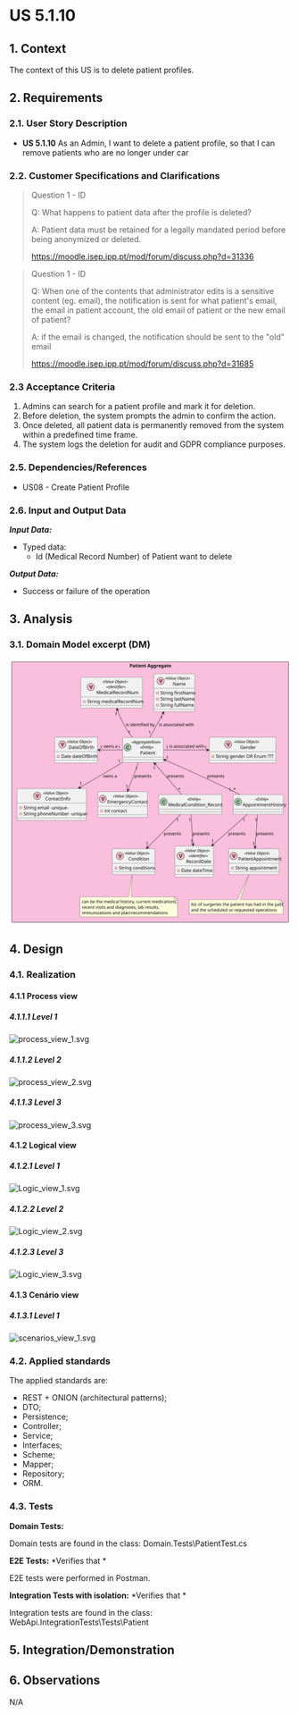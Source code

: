 # US 5.1.10

## 1. Context

The context of this US is to delete patient profiles.

## 2. Requirements

### 2.1. User Story Description

- **US 5.1.10** As an Admin, I want to delete a patient profile, so that I can remove patients who are no longer under car


### 2.2. Customer Specifications and Clarifications

> Question 1 - ID
>
> Q: What happens to patient data after the profile is deleted?
> 
> A: Patient data must be retained for a legally mandated period before being anonymized or deleted.
> 
> https://moodle.isep.ipp.pt/mod/forum/discuss.php?d=31336

> Question 1 - ID
>
> Q: When one of the contents that administrator edits is a sensitive content (eg. email), the notification is sent for what patient's email, the email in patient account, the old email of patient or the new email of patient?
>
> A:  if the email is changed, the notification should be sent to the "old" email
>
> https://moodle.isep.ipp.pt/mod/forum/discuss.php?d=31685



### 2.3 Acceptance Criteria

1. Admins can search for a patient profile and mark it for deletion.
2. Before deletion, the system prompts the admin to confirm the action.
3. Once deleted, all patient data is permanently removed from the system within a predefined time frame.
4. The system logs the deletion for audit and GDPR compliance purposes.


### 2.5. Dependencies/References

* US08 - Create Patient Profile

### 2.6. Input and Output Data

***Input Data:***
* Typed data:
  * Id (Medical Record Number) of Patient want to delete

***Output Data:***
* Success or failure of the operation


## 3. Analysis

### 3.1. Domain Model excerpt (DM)

![Patient_Aggregate.svg](Patient_Aggregate.svg)

## 4. Design

### 4.1. Realization

#### 4.1.1 Process view

##### 4.1.1.1 Level 1

![process_view_1.svg](..%2Fc4%20models%20with%20views%20-%20SPRINT1%2FProcess%20View%2FxDelete%2Fprocess_view_1.svg)

##### 4.1.1.2  Level 2

![process_view_2.svg](..%2Fc4%20models%20with%20views%20-%20SPRINT1%2FProcess%20View%2FxDelete%2Fprocess_view_2.svg)

##### 4.1.1.3  Level 3

![process_view_3.svg](..%2Fc4%20models%20with%20views%20-%20SPRINT1%2FProcess%20View%2FxDelete%2Fprocess_view_3.svg)

#### 4.1.2 Logical view

##### 4.1.2.1 Level 1

![Logic_view_1.svg](..%2Fc4%20models%20with%20views%20-%20SPRINT1%2FLogical%20View%2FLogic_view_1.svg)

##### 4.1.2.2  Level 2

![Logic_view_2.svg](..%2Fc4%20models%20with%20views%20-%20SPRINT1%2FLogical%20View%2FLogic_view_2.svg)

##### 4.1.2.3  Level 3

![Logic_view_3.svg](..%2Fc4%20models%20with%20views%20-%20SPRINT1%2FLogical%20View%2FLogic_view_3.svg)

#### 4.1.3 Cenário view

##### 4.1.3.1 Level 1

![scenarios_view_1.svg](..%2Fc4%20models%20with%20views%20-%20SPRINT1%2FScenarios%20View%2Fscenarios_view_1.svg)

### 4.2. Applied standards

The applied standards are:

- REST + ONION (architectural patterns);
- DTO;
- Persistence;
- Controller;
- Service;
- Interfaces;
- Scheme;
- Mapper;
- Repository;
- ORM.

### 4.3. Tests

**Domain Tests:**

Domain tests are found in the class: Domain.Tests\PatientTest.cs

**E2E Tests:** *Verifies that *

E2E tests were performed in Postman.

**Integration Tests with isolation:** *Verifies that *

Integration tests are found in the class: WebApi.IntegrationTests\Tests\Patient

## 5. Integration/Demonstration



## 6. Observations

N/A